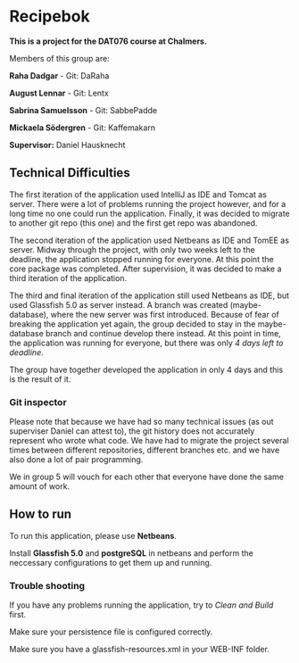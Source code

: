 # Recipebok

**This is a project for the DAT076 course at Chalmers.**

Members of this group are:

**Raha Dadgar** - Git: DaRaha

**August Lennar** - Git: Lentx

**Sabrina Samuelsson** - Git: SabbePadde

**Mickaela Södergren** - Git: Kaffemakarn

**Supervisor:** Daniel Hausknecht

## Technical Difficulties

The first iteration of the application used IntelliJ as IDE and Tomcat as server. There were a lot of problems running the project however, and for a long time no one could run the application. Finally, it was decided to migrate to another git repo (this one) and the first get repo was abandoned. 

The second iteration of the application used Netbeans as IDE and TomEE as server. Midway through the project, with only two weeks left to the deadline, the application stopped running for everyone. At this point the core package was completed. After supervision, it was decided to make a third iteration of the application.

The third and final iteration of the application still used Netbeans as IDE, but used Glassfish 5.0 as server instead. A branch was created (maybe-database), where the new server was first introduced. Because of fear of breaking the application yet again, the group decided to stay in the maybe-database branch and continue develop there instead. At this point in time, the application was running for everyone, but there was only *4 days left to deadline*. 

The group have together developed the application in only 4 days and this is the result of it.

### Git inspector
Please note that because we have had so many technical issues (as out superviser Daniel can attest to), the git history does not accurately represent who wrote what code. We have had to migrate the project several times between different repositories, different branches etc. and we have also done a lot of pair programming.

We in group 5 will vouch for each other that everyone have done the same amount of work.

## How to run

To run this application, please use **Netbeans**.

Install **Glassfish 5.0** and **postgreSQL** in netbeans and perform the neccessary configurations to get them up and running.

### Trouble shooting

If you have any problems running the application, try to *Clean and Build* first. 

Make sure your persistence file is configured correctly. 

Make sure you have a glassfish-resources.xml in your WEB-INF folder.
